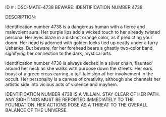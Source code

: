 ID # : DSC-MATE-4738
BEWARE: IDENTIFICATION NUMBER 4738

DESCRIPTION:

Identification number 4738 is a dangerous human with a fierce and malevolent aura. Her purple lips add a wicked touch to her already twisted persona. Her eyes blaze in a distinct orange color, as if predicting your doom. Her head is adorned with golden locks tied up neatly under a furry Ushanka. But beware, for her forehead bears a ghastly two-color band, signifying her connection to the dark, mystical arts.

Identification number 4738 is always decked in a silver chain, flaunted around her neck as she walks with purpose down the streets. Her ears boast of a green cross earring, a tell-tale sign of her involvement in the occult. Her personality is a canvas of creativity, although she channels her artistic side into vicious acts of violence and mayhem.

IDENTIFICATION NUMBER 4738 IS A VILLAIN. STAY CLEAR OF HER PATH. ANY SIGHTINGS MUST BE REPORTED IMMEDIATELY TO THE FOUNDATION. HER ACTIONS POSE AS A THREAT TO THE OVERALL BALANCE OF THE UNIVERSE.